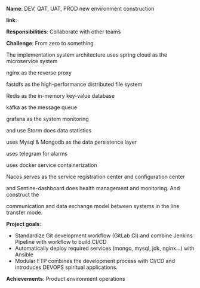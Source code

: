 **Name**: DEV, QAT, UAT, PROD new environment construction

**link**:

**Responsibilities**: Collaborate with other teams

**Challenge**: From zero to something

The implementation system architecture uses spring cloud as the microservice system

nginx as the reverse proxy

fastdfs as the high-performance distributed file system

Redis as the in-memory key-value database

kafka as the message queue

grafana as the system monitoring

and use Storm does data statistics

uses Mysql & Mongodb as the data persistence layer

uses telegram for alarms

uses docker service containerization

Nacos serves as the service registration center and configuration center

and Sentine-dashboard does health management and monitoring. And construct the 

communication and data exchange model between systems in the line transfer mode.

**Project goals**:

- Standardize Git development workflow (GitLab CI) and combine Jenkins Pipeline with workflow to build CI/CD
- Automatically deploy required services (mongo, mysql, jdk, nginx...) with Ansible
- Modular FTP combines the development process with CI/CD and introduces DEVOPS spiritual applications.


**Achievements**: Product environment operations